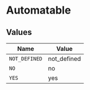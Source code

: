 # Automatable


## Values

| Name          | Value         |
| ------------- | ------------- |
| `NOT_DEFINED` | not_defined   |
| `NO`          | no            |
| `YES`         | yes           |